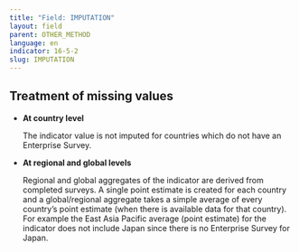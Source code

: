 ```yaml
---
title: "Field: IMPUTATION"
layout: field
parent: OTHER_METHOD
language: en
indicator: 16-5-2
slug: IMPUTATION
---
```

## Treatment of missing values

* **At country level**

    The indicator value is not imputed for countries which do not have an Enterprise Survey.

* **At regional and global levels**

    Regional and global aggregates of the indicator are derived from completed surveys. A single point estimate is created for each country and a global/regional aggregate takes a simple average of every country’s point estimate (when there is available data for that country). For example the East Asia Pacific average (point estimate) for the indicator does not include Japan since there is no Enterprise Survey for Japan.